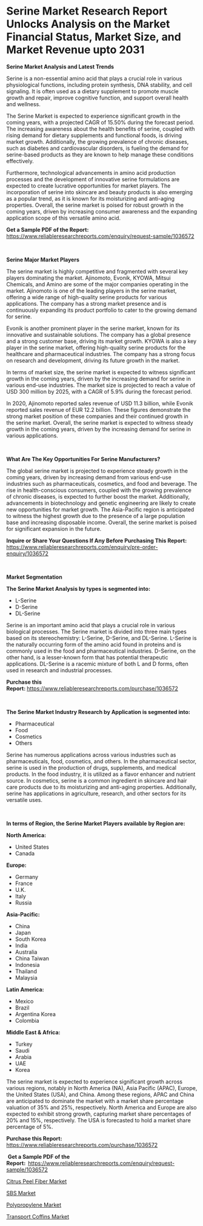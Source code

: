 <p><h1>Serine Market Research Report Unlocks Analysis on the Market Financial Status, Market Size, and Market Revenue upto 2031</h1></p><p><strong>Serine Market Analysis and Latest Trends</strong></p>
<p><p>Serine is a non-essential amino acid that plays a crucial role in various physiological functions, including protein synthesis, DNA stability, and cell signaling. It is often used as a dietary supplement to promote muscle growth and repair, improve cognitive function, and support overall health and wellness.</p><p>The Serine Market is expected to experience significant growth in the coming years, with a projected CAGR of 15.50% during the forecast period. The increasing awareness about the health benefits of serine, coupled with rising demand for dietary supplements and functional foods, is driving market growth. Additionally, the growing prevalence of chronic diseases, such as diabetes and cardiovascular disorders, is fueling the demand for serine-based products as they are known to help manage these conditions effectively.</p><p>Furthermore, technological advancements in amino acid production processes and the development of innovative serine formulations are expected to create lucrative opportunities for market players. The incorporation of serine into skincare and beauty products is also emerging as a popular trend, as it is known for its moisturizing and anti-aging properties. Overall, the serine market is poised for robust growth in the coming years, driven by increasing consumer awareness and the expanding application scope of this versatile amino acid.</p></p>
<p><strong>Get a Sample PDF of the Report:&nbsp;</strong> <a href="https://www.reliableresearchreports.com/enquiry/request-sample/1036572">https://www.reliableresearchreports.com/enquiry/request-sample/1036572</a></p>
<p>&nbsp;</p>
<p><strong>Serine Major Market Players</strong></p>
<p><p>The serine market is highly competitive and fragmented with several key players dominating the market. Ajinomoto, Evonik, KYOWA, Mitsui Chemicals, and Amino are some of the major companies operating in the market. Ajinomoto is one of the leading players in the serine market, offering a wide range of high-quality serine products for various applications. The company has a strong market presence and is continuously expanding its product portfolio to cater to the growing demand for serine.</p><p>Evonik is another prominent player in the serine market, known for its innovative and sustainable solutions. The company has a global presence and a strong customer base, driving its market growth. KYOWA is also a key player in the serine market, offering high-quality serine products for the healthcare and pharmaceutical industries. The company has a strong focus on research and development, driving its future growth in the market.</p><p>In terms of market size, the serine market is expected to witness significant growth in the coming years, driven by the increasing demand for serine in various end-use industries. The market size is projected to reach a value of USD 300 million by 2025, with a CAGR of 5.9% during the forecast period.</p><p>In 2020, Ajinomoto reported sales revenue of USD 11.3 billion, while Evonik reported sales revenue of EUR 12.2 billion. These figures demonstrate the strong market position of these companies and their continued growth in the serine market. Overall, the serine market is expected to witness steady growth in the coming years, driven by the increasing demand for serine in various applications.</p></p>
<p>&nbsp;</p>
<p><strong>What Are The Key Opportunities For Serine Manufacturers?</strong></p>
<p><p>The global serine market is projected to experience steady growth in the coming years, driven by increasing demand from various end-use industries such as pharmaceuticals, cosmetics, and food and beverage. The rise in health-conscious consumers, coupled with the growing prevalence of chronic diseases, is expected to further boost the market. Additionally, advancements in biotechnology and genetic engineering are likely to create new opportunities for market growth. The Asia-Pacific region is anticipated to witness the highest growth due to the presence of a large population base and increasing disposable income. Overall, the serine market is poised for significant expansion in the future.</p></p>
<p><strong>Inquire or Share Your Questions If Any Before Purchasing This Report:</strong> <a href="https://www.reliableresearchreports.com/enquiry/pre-order-enquiry/1036572">https://www.reliableresearchreports.com/enquiry/pre-order-enquiry/1036572</a></p>
<p>&nbsp;</p>
<p><strong>Market Segmentation</strong></p>
<p><strong>The Serine Market Analysis by types is segmented into:</strong></p>
<p><ul><li>L-Serine</li><li>D-Serine</li><li>DL-Serine</li></ul></p>
<p><p>Serine is an important amino acid that plays a crucial role in various biological processes. The Serine market is divided into three main types based on its stereochemistry: L-Serine, D-Serine, and DL-Serine. L-Serine is the naturally occurring form of the amino acid found in proteins and is commonly used in the food and pharmaceutical industries. D-Serine, on the other hand, is a lesser-known form that has potential therapeutic applications. DL-Serine is a racemic mixture of both L and D forms, often used in research and industrial processes.</p></p>
<p><strong>Purchase this Report:&nbsp;</strong><a href="https://www.reliableresearchreports.com/purchase/1036572">https://www.reliableresearchreports.com/purchase/1036572</a></p>
<p>&nbsp;</p>
<p><strong>The Serine Market Industry Research by Application is segmented into:</strong></p>
<p><ul><li>Pharmaceutical</li><li>Food</li><li>Cosmetics</li><li>Others</li></ul></p>
<p><p>Serine has numerous applications across various industries such as pharmaceuticals, food, cosmetics, and others. In the pharmaceutical sector, serine is used in the production of drugs, supplements, and medical products. In the food industry, it is utilized as a flavor enhancer and nutrient source. In cosmetics, serine is a common ingredient in skincare and hair care products due to its moisturizing and anti-aging properties. Additionally, serine has applications in agriculture, research, and other sectors for its versatile uses.</p></p>
<p>&nbsp;</p>
<p><strong>In terms of Region, the Serine Market Players available by Region are:</strong></p>
<p>
    <p> <strong> North America: </strong>
        <ul>
            <li>United States</li>
            <li>Canada</li>
        </ul>
        </p> 
    <p> <strong> Europe: </strong>
        <ul>
            <li>Germany</li>
            <li>France</li>
            <li>U.K.</li>
            <li>Italy</li>
            <li>Russia</li>
        </ul>
        </p> 
    <p> <strong> Asia-Pacific: </strong>
        <ul>
            <li>China</li>
            <li>Japan</li>
            <li>South Korea</li>
            <li>India</li>
            <li>Australia</li>
            <li>China Taiwan</li>
            <li>Indonesia</li>
            <li>Thailand</li>
            <li>Malaysia</li>
        </ul>
        </p> 
    <p> <strong> Latin America: </strong>
        <ul>
            <li>Mexico</li>
            <li>Brazil</li>
            <li>Argentina Korea</li>
            <li>Colombia</li>
        </ul>
        </p> 
    <p> <strong> Middle East & Africa: </strong>
        <ul>
            <li>Turkey</li>
            <li>Saudi</li>
            <li>Arabia</li>
            <li>UAE</li>
            <li>Korea</li>
        </ul>
    </p>
    </p>
<p><p>The serine market is expected to experience significant growth across various regions, notably in North America (NA), Asia Pacific (APAC), Europe, the United States (USA), and China. Among these regions, APAC and China are anticipated to dominate the market with a market share percentage valuation of 35% and 25%, respectively. North America and Europe are also expected to exhibit strong growth, capturing market share percentages of 20% and 15%, respectively. The USA is forecasted to hold a market share percentage of 5%.</p></p>
<p><strong>Purchase this Report: </strong><a href="https://www.reliableresearchreports.com/purchase/1036572">https://www.reliableresearchreports.com/purchase/1036572</a></p>
<p>&nbsp;<strong>Get a Sample PDF of the Report:&nbsp;&nbsp;</strong><a href="https://www.reliableresearchreports.com/enquiry/request-sample/1036572">https://www.reliableresearchreports.com/enquiry/request-sample/1036572</a></p>
<p><strong></strong></p>
<p><p><a href="https://issuu.com/reportprime-2/docs/citrus-peel-fiber-market-size-2030.pptx">Citrus Peel Fiber Market</a></p><p><a href="https://github.com/biheemgalvinlouises6hokrh3h/Market-Research-Report-List-1/blob/main/sbs-market.md">SBS Market</a></p><p><a href="https://github.com/guneycigdem35/Market-Research-Report-List-2/blob/main/polypropylene-market.md">Polypropylene Market</a></p><p><a href="https://issuu.com/reportprime-2/docs/transport-coffins-market-size-2030.pptx">Transport Coffins Market</a></p></p>